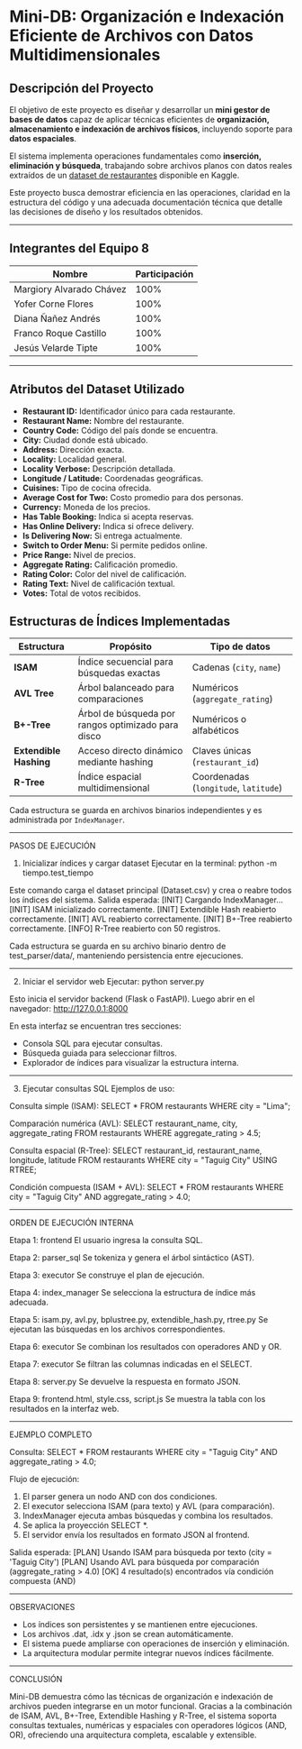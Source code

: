 #  Mini-DB: Organización e Indexación Eficiente de Archivos con Datos Multidimensionales

##  Descripción del Proyecto

El objetivo de este proyecto es diseñar y desarrollar un **mini gestor de bases de datos** capaz de aplicar técnicas eficientes de **organización, almacenamiento e indexación de archivos físicos**, incluyendo soporte para **datos espaciales**.  

El sistema implementa operaciones fundamentales como **inserción, eliminación y búsqueda**, trabajando sobre archivos planos con datos reales extraídos de un [dataset de restaurantes](https://www.kaggle.com/datasets/mohdshahnawazaadil/restaurant-dataset) disponible en Kaggle.  

Este proyecto busca demostrar eficiencia en las operaciones, claridad en la estructura del código y una adecuada documentación técnica que detalle las decisiones de diseño y los resultados obtenidos.

---

##  Integrantes del Equipo 8

| Nombre                   | Participación |
| ------------------------ | -------------- |
| Margiory Alvarado Chávez | 100% |
| Yofer Corne Flores       | 100% |
| Diana Ñañez Andrés       | 100% |
| Franco Roque Castillo    | 100% |
| Jesús Velarde Tipte      | 100% |

---

##  Atributos del Dataset Utilizado

* **Restaurant ID:** Identificador único para cada restaurante.  
* **Restaurant Name:** Nombre del restaurante.  
* **Country Code:** Código del país donde se encuentra.  
* **City:** Ciudad donde está ubicado.  
* **Address:** Dirección exacta.  
* **Locality:** Localidad general.  
* **Locality Verbose:** Descripción detallada.  
* **Longitude / Latitude:** Coordenadas geográficas.  
* **Cuisines:** Tipo de cocina ofrecida.  
* **Average Cost for Two:** Costo promedio para dos personas.  
* **Currency:** Moneda de los precios.  
* **Has Table Booking:** Indica si acepta reservas.  
* **Has Online Delivery:** Indica si ofrece delivery.  
* **Is Delivering Now:** Si entrega actualmente.  
* **Switch to Order Menu:** Si permite pedidos online.  
* **Price Range:** Nivel de precios.  
* **Aggregate Rating:** Calificación promedio.  
* **Rating Color:** Color del nivel de calificación.  
* **Rating Text:** Nivel de calificación textual.  
* **Votes:** Total de votos recibidos.  



##  Estructuras de Índices Implementadas

| Estructura | Propósito | Tipo de datos |
|-------------|------------|----------------|
| **ISAM** | Índice secuencial para búsquedas exactas | Cadenas (`city`, `name`) |
| **AVL Tree** | Árbol balanceado para comparaciones | Numéricos (`aggregate_rating`) |
| **B+-Tree** | Árbol de búsqueda por rangos optimizado para disco | Numéricos o alfabéticos |
| **Extendible Hashing** | Acceso directo dinámico mediante hashing | Claves únicas (`restaurant_id`) |
| **R-Tree** | Índice espacial multidimensional | Coordenadas (`longitude`, `latitude`) |

Cada estructura se guarda en archivos binarios independientes y es administrada por `IndexManager`.

---

PASOS DE EJECUCIÓN

1. Inicializar índices y cargar dataset
Ejecutar en la terminal:
python -m tiempo.test_tiempo

Este comando carga el dataset principal (Dataset.csv) y crea o reabre todos los índices del sistema.
Salida esperada:
[INIT] Cargando IndexManager...
[INIT] ISAM inicializado correctamente.
[INIT] Extendible Hash reabierto correctamente.
[INIT] AVL reabierto correctamente.
[INIT] B+-Tree reabierto correctamente.
[INFO] R-Tree reabierto con 50 registros.

Cada estructura se guarda en su archivo binario dentro de test_parser/data/, manteniendo persistencia entre ejecuciones.

------------------------------------------------------------

2. Iniciar el servidor web
Ejecutar:
python server.py

Esto inicia el servidor backend (Flask o FastAPI).
Luego abrir en el navegador:
http://127.0.0.1:8000

En esta interfaz se encuentran tres secciones:
- Consola SQL para ejecutar consultas.
- Búsqueda guiada para seleccionar filtros.
- Explorador de índices para visualizar la estructura interna.

------------------------------------------------------------

3. Ejecutar consultas SQL
Ejemplos de uso:

Consulta simple (ISAM):
SELECT * FROM restaurants WHERE city = "Lima";

Comparación numérica (AVL):
SELECT restaurant_name, city, aggregate_rating
FROM restaurants
WHERE aggregate_rating > 4.5;

Consulta espacial (R-Tree):
SELECT restaurant_id, restaurant_name, longitude, latitude
FROM restaurants
WHERE city = "Taguig City" USING RTREE;

Condición compuesta (ISAM + AVL):
SELECT * FROM restaurants
WHERE city = "Taguig City" AND aggregate_rating > 4.0;

------------------------------------------------------------

ORDEN DE EJECUCIÓN INTERNA

Etapa 1: frontend
El usuario ingresa la consulta SQL.

Etapa 2: parser_sql
Se tokeniza y genera el árbol sintáctico (AST).

Etapa 3: executor
Se construye el plan de ejecución.

Etapa 4: index_manager
Se selecciona la estructura de índice más adecuada.

Etapa 5: isam.py, avl.py, bplustree.py, extendible_hash.py, rtree.py
Se ejecutan las búsquedas en los archivos correspondientes.

Etapa 6: executor
Se combinan los resultados con operadores AND y OR.

Etapa 7: executor
Se filtran las columnas indicadas en el SELECT.

Etapa 8: server.py
Se devuelve la respuesta en formato JSON.

Etapa 9: frontend.html, style.css, script.js
Se muestra la tabla con los resultados en la interfaz web.

------------------------------------------------------------

EJEMPLO COMPLETO

Consulta:
SELECT *
FROM restaurants
WHERE city = "Taguig City" AND aggregate_rating > 4.0;

Flujo de ejecución:
1. El parser genera un nodo AND con dos condiciones.
2. El executor selecciona ISAM (para texto) y AVL (para comparación).
3. IndexManager ejecuta ambas búsquedas y combina los resultados.
4. Se aplica la proyección SELECT *.
5. El servidor envía los resultados en formato JSON al frontend.

Salida esperada:
[PLAN] Usando ISAM para búsqueda por texto (city = 'Taguig City')
[PLAN] Usando AVL para búsqueda por comparación (aggregate_rating > 4.0)
[OK] 4 resultado(s) encontrados vía condición compuesta (AND)

------------------------------------------------------------

OBSERVACIONES

- Los índices son persistentes y se mantienen entre ejecuciones.
- Los archivos .dat, .idx y .json se crean automáticamente.
- El sistema puede ampliarse con operaciones de inserción y eliminación.
- La arquitectura modular permite integrar nuevos índices fácilmente.

------------------------------------------------------------

CONCLUSIÓN

Mini-DB demuestra cómo las técnicas de organización e indexación de archivos pueden integrarse en un motor funcional.
Gracias a la combinación de ISAM, AVL, B+-Tree, Extendible Hashing y R-Tree, el sistema soporta consultas textuales, numéricas y espaciales con operadores lógicos (AND, OR), ofreciendo una arquitectura completa, escalable y extensible.



